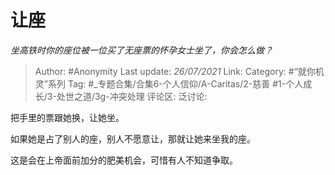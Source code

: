 # 让座
*坐高铁时你的座位被一位买了无座票的怀孕女士坐了，你会怎么做？*

> Author: #Anonymity
> Last update: *26/07/2021*
> Link:
> Category: #“就你机灵”系列
> Tag: #_专题合集/合集6-个人信仰/A-Caritas/2-慈善 #1-个人成长/3-处世之道/3g-冲突处理
> 评论区:
> 泛讨论:

把手里的票跟她换，让她坐。

如果她是占了别人的座，别人不愿意让，那就让她来坐我的座。

这是会在上帝面前加分的肥美机会，可惜有人不知道争取。
